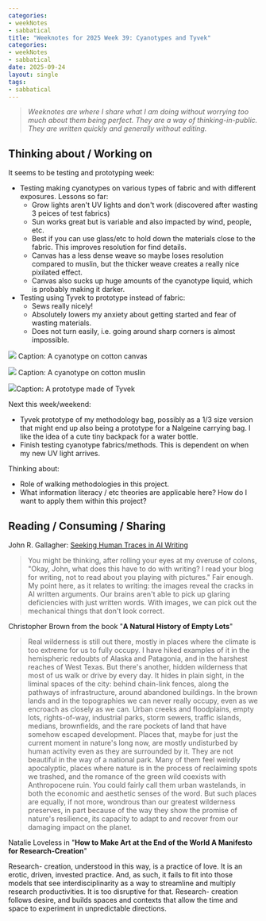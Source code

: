 ```yaml
---
categories:
- weekNotes
- sabbatical
title: "Weeknotes for 2025 Week 39: Cyanotypes and Tyvek"
categories:
- weekNotes
- sabbatical
date: 2025-09-24
layout: single
tags:
- sabbatical
---
```


> *Weeknotes are where I share what I am doing without worrying too much about them being perfect. They are a way of thinking-in-public. They are written quickly and generally without editing.*

## Thinking about / Working on

It seems to be testing and prototyping week:

- Testing making cyanotypes on various types of fabric and with different exposures. Lessons so far:
  - Grow lights aren't UV lights and don't work (discovered after wasting 3 peices of test fabrics)
  - Sun works great but is variable and also impacted by wind, people, etc.
  - Best if you can use glass/etc to hold down the materials close to the fabric. This improves resolution for find details.
  - Canvas has a less dense weave so maybe loses resolution compared to muslin, but the thicker weave creates a really nice pixilated effect.
  - Canvas also sucks up huge amounts of the cyanotype liquid, which is probably making it darker.
- Testing using Tyvek to prototype instead of fabric:
  - Sews really nicely!
  - Absolutely lowers my anxiety about getting started and fear of wasting materials.
  - Does not turn easily, i.e. going around sharp corners is almost impossible.

![](/assets/images/285a1480d4dfe1e593864065d64c87c11625caff.webp)
Caption: A cyanotype on cotton canvas

![](/assets/images/f7fab63fd40e61a7b4b9d3500555c97a8434c769.webp)
Caption: A cyanotype on cotton muslin

![](/assets/images/731e9e3a4252e3c5cd9be2a8a5b323065591af49.webp)Caption: A prototype made of Tyvek

Next this week/weekend:
- Tyvek prototype of my methodology bag, possibly as a 1/3 size version that might end up also being a prototype for a Nalgeine carrying bag. I like the idea of a cute tiny backpack for a water bottle.
- Finish testing cyanotype fabrics/methods. This is dependent on when my new UV light arrives.

Thinking about:
- Role of walking methodologies in this project.
- What information literacy / etc theories are applicable here? How do I want to apply them within this project?

## Reading / Consuming / Sharing

John R. Gallagher: [Seeking Human Traces in AI Writing](https://meresophistry.substack.com/p/seeking-human-traces-in-ai-writing)

> You might be thinking, after rolling your eyes at my overuse of colons, "Okay, John, what does this have to do with writing? I read your blog for writing, not to read about you playing with pictures." Fair enough. My point here, as it relates to writing: the images reveal the cracks in AI written arguments. Our brains aren't able to pick up glaring deficiencies with just written words. With images, we can pick out the mechanical things that don't look correct.

Christopher Brown from the book "**A Natural History of Empty Lots**"

> Real wilderness is still out there, mostly in places where the climate is too extreme for us to fully occupy. I have hiked examples of it in the hemispheric redoubts of Alaska and Patagonia, and in the harshest reaches of West Texas. But there's another, hidden wilderness that most of us walk or drive by every day. It hides in plain sight, in the liminal spaces of the city: behind chain-link fences, along the pathways of infrastructure, around abandoned buildings. In the brown lands and in the topographies we can never really occupy, even as we encroach as closely as we can. Urban creeks and floodplains, empty lots, rights-of-way, industrial parks, storm sewers, traffic islands, medians, brownfields, and the rare pockets of land that have somehow escaped development. Places that, maybe for just the current moment in nature's long now, are mostly undisturbed by human activity even as they are surrounded by it. They are not beautiful in the way of a national park. Many of them feel weirdly apocalyptic, places where nature is in the process of reclaiming spots we trashed, and the romance of the green wild coexists with Anthropocene ruin. You could fairly call them urban wastelands, in both the economic and aesthetic senses of the word. But such places are equally, if not more, wondrous than our greatest wilderness preserves, in part because of the way they show the promise of nature's resilience, its capacity to adapt to and recover from our damaging impact on the planet.

Natalie Loveless in "**How to Make Art at the End of the World A Manifesto for Research-Creation**"

Research- creation, understood in this way, is a practice of love. It is an erotic, driven, invested practice. And, as such, it fails to fit into those models that see interdisciplinarity as a way to streamline and multiply research productivities. It is too disruptive for that. Research- creation follows desire, and builds spaces and contexts that allow the time and space to experiment in unpredictable directions.
